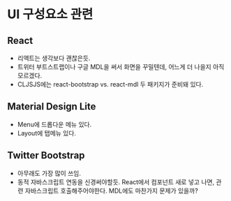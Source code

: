 # UI 구성요소 관련

## React

* 리액트는 생각보다 괜찮은듯.
* 트위터 부트스트랩이나 구글 MDL을 써서 화면을 꾸밀텐데, 어느게 더 나을지 아직 모르겠다.
* CLJSJS에는 react-bootstrap vs. react-mdl 두 패키지가 준비돼 있다.


## Material Design Lite

* Menu에 드롭다운 메뉴 있다.
* Layout에 탭메뉴 있다.

## Twitter Bootstrap

* 아무래도 가장 많이 쓰임.
* 동적 자바스크립트 연동을 신경써야할듯. React에서 컴포넌트 새로 넣고 나면, 관련 자바스크립트 호출해주어야한다. MDL에도 마찬가지 문제가 있을까?
